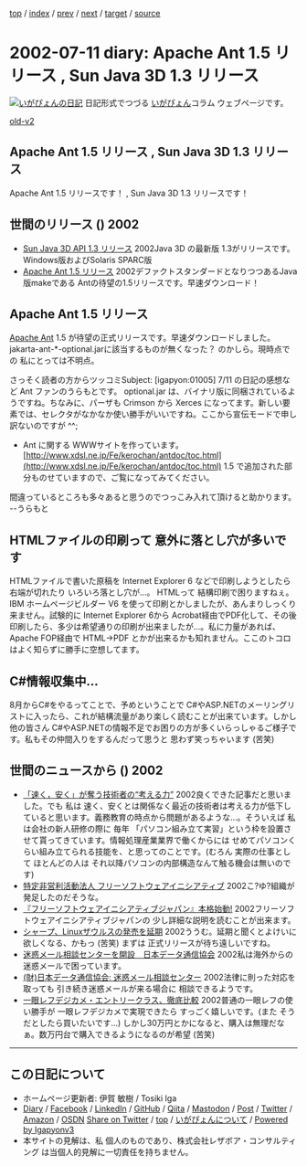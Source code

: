 [top](../index.html) 
 / [index](index.html) 
 / [prev](ig020710.html) 
 / [next](ig020712.html) 
 / [target](https://www.igapyon.jp/igapyon/diary/2002/ig020711.html) 
 / [source](https://github.com/igapyon/diary/blob/master/2002/ig020711.src.md) 

2002-07-11 diary: Apache Ant 1.5 リリース , Sun Java 3D 1.3 リリース
=====================================================================================================
[![いがぴょんの日記](https://www.igapyon.jp/igapyon/diary/images/iga202308_64.jpg "いがぴょん")](https://www.igapyon.jp/igapyon/diary/memo/memoigapyon.html) 日記形式でつづる [いがぴょん](https://www.igapyon.jp/igapyon/diary/memo/memoigapyon.html)コラム ウェブページです。

[old-v2](ig020711-orig.html)

## Apache Ant 1.5 リリース , Sun Java 3D 1.3 リリース

Apache Ant 1.5 リリースです！ , Sun Java 3D 1.3 リリースです！


## 世間のリリース () 2002

* [Sun Java 3D API 1.3 リリース](http://java.sun.com/products/java-media/3D/)  2002Java 3D の最新版 1.3がリリースです。Windows版およびSolaris SPARC版
* [Apache Ant 1.5 リリース](http://jakarta.apache.org/ant/)  2002デファクトスタンダードとなりつつあるJava版makeである Antの待望の1.5リリースです。早速ダウンロード！

## Apache Ant 1.5 リリース

[Apache Ant](http://jakarta.apache.org/ant/) 1.5 が待望の正式リリースです。早速ダウンロードしました。jakarta-ant-*-optional.jarに該当するものが無くなった？ のかしら。現時点での 私にとっては不明点。

さっそく読者の方からツッコミSubject:  [igapyon:01005] 7/11 の日記の感想など
Ant ファンのうらもとです。
optional.jar は、バイナリ版に同梱されているようですね。ちなみに、パーザも Crimson から Xerces になってます。新しい要素では、セレクタがなかなか使い勝手がいいですね。ここから宣伝モードで申し訳ないのですが ^^;

* Ant に関する WWWサイトを作っています。
  [http://www.xdsl.ne.jp/Fe/kerochan/antdoc/toc.html](http://www.xdsl.ne.jp/Fe/kerochan/antdoc/toc.html)
  1.5 で追加された部分ものせていますので、ご覧になってみてください。

間違っているところも多々あると思うのでつっこみ入れて頂けると助かります。
--うらもと 

## HTMLファイルの印刷って 意外に落とし穴が多いです

HTMLファイルで書いた原稿を Internet Explorer 6 などで印刷しようとしたら右端が切れたり いろいろ落とし穴が…。
HTMLって 結構印刷で困りますねぇ。IBM ホームページビルダー V6 を使って印刷とかしましたが、あんまりしっくり来ません。試験的に
Internet Explorer 6から Acrobat経由でPDF化して、その後印刷したら、多少は希望通りの印刷が出来ましたが…。私に力量があれば、Apache FOP経由で HTML→PDF とかが出来るかも知れません。ここのトコロはよく知らずに勝手に空想してます。

## C#情報収集中…

8月からC#をやるってことで、予めということで C#やASP.NETのメーリングリストに入ったら、これが結構流量があり楽しく読むことが出来ています。しかし 他の皆さん C#やASP.NETの情報不足でお困りの方が多くいらっしゃるご様子です。私もその仲間入りをするんだって思うと 思わず笑っちゃいます (苦笑)

## 世間のニュースから () 2002

* [「速く，安く」が奪う技術者の“考える力”](http://itpro.nikkeibp.co.jp/free/ITPro/OPINION/20020708/1/)  2002良くできた記事だと思いました。でも 私は 速く、安くとは関係なく最近の技術者は考える力が低下していると思います。義務教育の時点から問題があるような…。そういえば 私は会社の新人研修の際に 毎年 「パソコン組み立て実習」という枠を設置させて貰ってきています。情報処理産業業界で働くからには せめてパソコンくらい組み立てられる技能を、と思ってのことです。(むろん 実際の仕事として ほとんどの人は それ以降パソコンの内部構造なんて触る機会は無いのです)
* [特定非営利活動法人 フリーソフトウェアイニシアティブ](http://www.fsij.org/)  2002こ?ゆ?組織が発足したのだそうな。
* [『フリーソフトウェアイニシアティブジャパン』本格始動!](http://linux.ascii24.com/linux/news/today/2002/07/10/637133-000.html)  2002フリーソフトウェアイニシアティブジャパンの 少し詳細な説明を読むことが出来ます。
* [シャープ、Linuxザウルスの発売を延期](http://www.watch.impress.co.jp/pc/docs/2002/0710/sharp.htm)  2002ううむ。延期と聞くとよけいに欲しくなる、かもっ (苦笑) まずは 正式リリースが待ち遠しいですね。
* [迷惑メール相談センターを開設　日本データ通信協会](http://www.zdnet.co.jp/news/0207/10/njbt_07.html)  2002私は海外からの迷惑メールで困っています。
* [(財)日本データ通信協会: 迷惑メール相談センター](http://www.dekyo.or.jp/soudan/top.htm)  2002法律に則った対応を取っても 引き続き迷惑メールが来る場合に 相談できるようです。
* [一眼レフデジカメ・エントリークラス、徹底比較](http://www.zdnet.co.jp/review/0207/01/rjff_sldsce.html)  2002普通の一眼レフの使い勝手が 一眼レフデジカメで実現できたら すっごく嬉しいです。(また そうだとしたら買いたいです…) しかし30万円とかになると、購入は無理だなぁ。数万円台で購入できるようになるのが希望 (苦笑)


----------------------------------------------------------------------------------------------------

## この日記について

* ホームページ更新者: 伊賀 敏樹 / Tosiki Iga
* [Diary](https://www.igapyon.jp/igapyon/diary/) / [Facebook](https://www.facebook.com/igapyon) / [LinkedIn](https://www.linkedin.com/in/toshikiiga) / [GitHub](https://github.com/igapyon) / [Qiita](https://qiita.com/igapyon) / [Mastodon](https://social.vivaldi.net/@igapyon) / [Post](https://post.news/igapyon) / [Twitter](https://twitter.com/ToshikiIga) / [Amazon](https://www.amazon.co.jp/%E4%BC%8A%E8%B3%80-%E6%95%8F%E6%A8%B9/e/B004LTQWCQ) / [OSDN](https://ja.osdn.net/users/iga/)
[Share on Twitter](https://twitter.com/intent/tweet?hashtags=igapyon%2Cdiary%2C%E3%81%84%E3%81%8C%E3%81%B4%E3%82%87%E3%82%93&text=Apache+Ant+1.5+%E3%83%AA%E3%83%AA%E3%83%BC%E3%82%B9+%2C+Sun+Java+3D+1.3+%E3%83%AA%E3%83%AA%E3%83%BC%E3%82%B9&url=https%3A%2F%2Fwww.igapyon.jp%2Figapyon%2Fdiary%2F2002%2Fig020711.html) / [top](../index.html) / [いがぴょんについて](https://www.igapyon.jp/igapyon/diary/memo/memoigapyon.html) / [Powered by Igapyonv3](https://github.com/igapyon/igapyonv3)
* 本サイトの見解は、私 個人のものであり、株式会社レザボア・コンサルティング は当個人的見解に一切責任を持ちません。 
